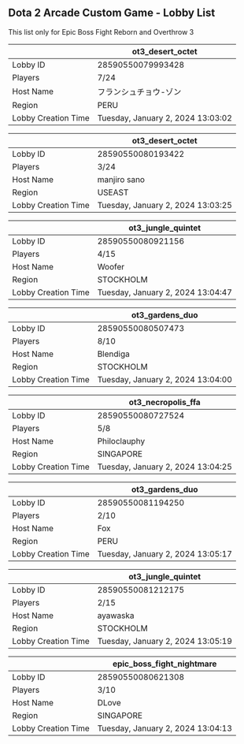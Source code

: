 ## Dota 2 Arcade Custom Game - Lobby List

This list only for Epic Boss Fight Reborn and Overthrow 3

|  | ot3_desert_octet |
| ------ | ------ |
| Lobby ID | 28590550079993428 |
| Players | 7/24 |
| Host Name | フランシュチョウ-ゾン |
| Region | PERU |
| Lobby Creation Time | Tuesday, January 2, 2024 13:03:02 |


|  | ot3_desert_octet |
| ------ | ------ |
| Lobby ID | 28590550080193422 |
| Players | 3/24 |
| Host Name | manjiro sano |
| Region | USEAST |
| Lobby Creation Time | Tuesday, January 2, 2024 13:03:25 |


|  | ot3_jungle_quintet |
| ------ | ------ |
| Lobby ID | 28590550080921156 |
| Players | 4/15 |
| Host Name | Woofer |
| Region | STOCKHOLM |
| Lobby Creation Time | Tuesday, January 2, 2024 13:04:47 |


|  | ot3_gardens_duo |
| ------ | ------ |
| Lobby ID | 28590550080507473 |
| Players | 8/10 |
| Host Name | Blendiga |
| Region | STOCKHOLM |
| Lobby Creation Time | Tuesday, January 2, 2024 13:04:00 |


|  | ot3_necropolis_ffa |
| ------ | ------ |
| Lobby ID | 28590550080727524 |
| Players | 5/8 |
| Host Name | Philoclauphy |
| Region | SINGAPORE |
| Lobby Creation Time | Tuesday, January 2, 2024 13:04:25 |


|  | ot3_gardens_duo |
| ------ | ------ |
| Lobby ID | 28590550081194250 |
| Players | 2/10 |
| Host Name | Fox |
| Region | PERU |
| Lobby Creation Time | Tuesday, January 2, 2024 13:05:17 |


|  | ot3_jungle_quintet |
| ------ | ------ |
| Lobby ID | 28590550081212175 |
| Players | 2/15 |
| Host Name | ayawaska |
| Region | STOCKHOLM |
| Lobby Creation Time | Tuesday, January 2, 2024 13:05:19 |


|  | epic_boss_fight_nightmare |
| ------ | ------ |
| Lobby ID | 28590550080621308 |
| Players | 3/10 |
| Host Name | DLove |
| Region | SINGAPORE |
| Lobby Creation Time | Tuesday, January 2, 2024 13:04:13 |


